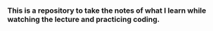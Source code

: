 ### This is a repository to take the notes of what I learn while watching the lecture and practicing coding.
